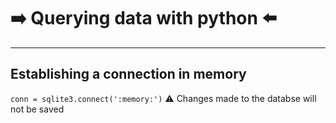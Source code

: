 # :arrow_right: Querying data with python :arrow_left:

---

## Establishing a connection in memory
`conn = sqlite3.connect(':memory:')`
:warning: Changes made to the databse will not be saved